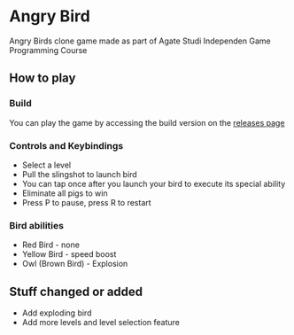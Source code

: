 # Angry Bird
Angry Birds clone game made as part of Agate Studi Independen Game Programming Course

## How to play

### Build
You can play the game by accessing the build version on the [releases page](https://github.com/NaufalA/Angry-Bird/releases)

### Controls and Keybindings
- Select a level
- Pull the slingshot to launch bird
- You can tap once after you launch your bird to execute its special ability
- Eliminate all pigs to win
- Press P to pause, press R to restart

### Bird abilities
- Red Bird - none
- Yellow Bird - speed boost
- Owl (Brown Bird) - Explosion

## Stuff changed or added
- Add exploding bird
- Add more levels and level selection feature